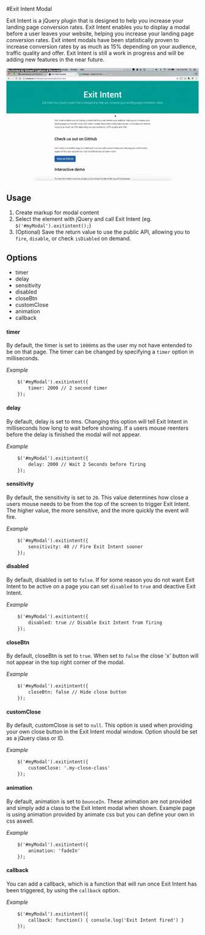 #Exit Intent Modal

Exit Intent is a jQuery plugin that is designed to help you increase your landing page conversion rates. Exit Intent enables you to display a modal before a user leaves your website, helping you increase your landing page conversion rates. Exit intent modals have been statistically proven to increase conversion rates by as much as 15% depending on your audience, traffic quality and offer. Exit Intent is still a work in progress and will be adding new features in the near future.

![Preview](https://github.com/JMcAmmond/exitintent/blob/master/example/exit-intent.gif?raw=true "Exit Intent Preview")

## Usage
1. Create markup for modal content
2. Select the element with jQuery and call Exit Intent (eg. `$('#myModal').exitintent();`)
3. (Optional) Save the return value to use the public API, allowing you to `fire`, `disable`, or check `isDiabled` on demand.

## Options
- timer
- delay
- sensitivity
- disabled
- closeBtn
- customClose
- animation
- callback

#### timer
By default, the timer is set to `1000`ms as the user my not have entended to be on that page. The timer can be changed by specifying a `timer` option in milliseconds.

*Example*
```
    $('#myModal').exitintent({
        timer: 2000 // 2 second timer
    });
```

#### delay
By default, delay is set to `0`ms. Changing this option will tell Exit Intent in milliseconds how long to wait before showing. If a users mouse reenters before the delay is finished the modal will not appear.

*Example*
```
    $('#myModal').exitintent({
        delay: 2000 // Wait 2 Seconds before firing
    });
```

#### sensitivity
By default, the sensitivity is set to `20`. This value determines how close a users mouse needs to be from the top of the screen to trigger Exit Intent. The higher value, the more sensitive, and the more quickly the event will fire.

*Example*
```
    $('#myModal').exitintent({
        sensitivity: 40 // Fire Exit Intent sooner
    });
```

#### disabled
By default, disabled is set to `false`. If for some reason you do not want Exit Intent to be active on a page you can set `disabled` to `true` and deactive Exit Intent.

*Example*
```
    $('#myModal').exitintent({
        disabled: true // Disable Exit Intent from firing
    });
```

#### closeBtn
By default, closeBtn is set to `true`. When set to `false` the close 'x' button will not appear in the top right corner of the modal. 

*Example*
```
    $('#myModal').exitintent({
        closeBtn: false // Hide close button
    });
```

#### customClose
By default, customClose is set to `null`. This option is used when providing your own close button in the Exit Intent modal window. Option should be set as a jQuery class or ID. 

*Example*
```
    $('#myModal').exitintent({
        customClose: '.my-close-class'
    });
```

#### animation
By default, animation is set to `bounceIn`. These animation are not provided and simply add a class to the Exit Intent modal when shown. Example page is using animation provided by animate css but you can define your own in css aswell.

*Example*
```
    $('#myModal').exitintent({
        animation: 'fadeIn'
    });
```

#### callback
You can add a callback, which is a function that will run once Exit Intent has been triggered, by using the `callback` option.

*Example*
```
    $('#myModal').exitintent({
        callback: function() { console.log('Exit Intent fired') }
    });
```